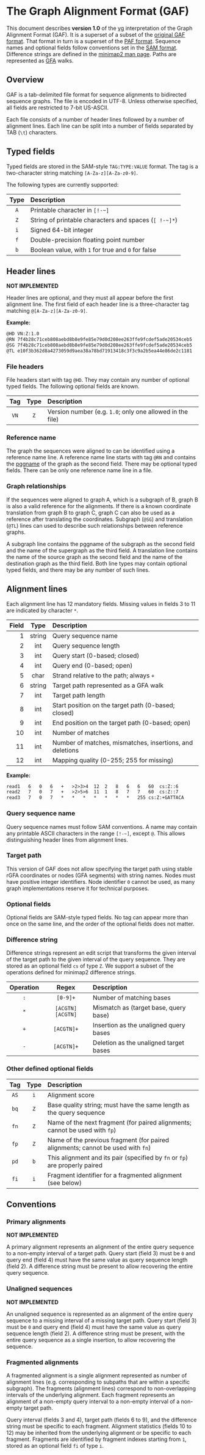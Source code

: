 # The Graph Alignment Format (GAF)

This document describes **version 1.0** of the [vg](https://github.com/vgteam/vg) interpretation of the Graph Alignment Format (GAF).
It is a superset of a subset of the [original GAF format](https://github.com/lh3/gfatools/blob/master/doc/rGFA.md).
That format in turn is a superset of the [PAF format](https://github.com/lh3/miniasm/blob/master/PAF.md).
Sequence names and optional fields follow conventions set in the [SAM format](https://samtools.github.io/hts-specs/SAMv1.pdf).
Difference strings are defined in the [minimap2 man page](https://lh3.github.io/minimap2/minimap2.html).
Paths are represented as [GFA](https://gfa-spec.github.io/GFA-spec/GFA1.html) walks.

## Overview

GAF is a tab-delimited file format for sequence alignments to bidirected sequence graphs.
The file is encoded in UTF-8.
Unless otherwise specified, all fields are restricted to 7-bit US-ASCII.

Each file consists of a number of header lines followed by a number of alignment lines.
Each line can be split into a number of fields separated by TAB (`\t`) characters.

## Typed fields

Typed fields are stored in the SAM-style `TAG:TYPE:VALUE` format.
The tag is a two-character string matching `[A-Za-z][A-Za-z0-9]`.

The following types are currently supported:

|Type|Description|
|:--:|:----------|
|`A` |Printable character in `[!-~]`|
|`Z` |String of printable characters and spaces (`[ !-~]*`)|
|`i` |Signed 64-bit integer|
|`f` |Double-precision floating point number|
|`b` |Boolean value, with `1` for true and `0` for false|

## Header lines

**NOT IMPLEMENTED**

Header lines are optional, and they must all appear before the first alignment line.
The first field of each header line is a three-character tag matching `@[A-Za-z][A-Za-z0-9]`.

**Example:**
```txt
@HD	VN:Z:1.0
@RN	7f4b28c71ceb808aebd8b8e9fe85e79d0d208ee263ffe9fcdef5ade20534ceb5
@SG	7f4b28c71ceb808aebd8b8e9fe85e79d0d208ee263ffe9fcdef5ade20534ceb5	e10f3b362d8a4273059d9aea38a78bd71913418c3f3c9a2b5ea44e86de2c1181
@TL	e10f3b362d8a4273059d9aea38a78bd71913418c3f3c9a2b5ea44e86de2c1181	1f133f116e8dd98fc07a647a8954038c2bcf07a45759ba94718471fe34ed7a7c
```

### File headers

File headers start with tag `@HD`.
They may contain any number of optional typed fields.
The following optional fields are known.

|Tag |Type|Description|
|:--:|:--:|:----------|
|`VN`|`Z` |Version number (e.g. `1.0`; only one allowed in the file)|

### Reference name

The graph the sequences were aligned to can be identified using a reference name line.
A reference name line starts with tag `@RN` and contains the [pggname](https://github.com/jltsiren/pggname) of the graph as the second field.
There may be optional typed fields.
There can be only one reference name line in a file.

### Graph relationships

If the sequences were aligned to graph A, which is a subgraph of B, graph B is also a valid reference for the alignments.
If there is a known coordinate translation from graph B to graph C, graph C can also be used as a reference after translating the coordinates.
Subgraph (`@SG`) and translation (`@TL`) lines can used to describe such relationships between reference graphs.

A subgraph line contains the pggname of the subgraph as the second field and the name of the supergraph as the third field.
A translation line contains the name of the source graph as the second field and the name of the destination graph as the third field.
Both line types may contain optional typed fields, and there may be any number of such lines.

## Alignment lines

Each alignment line has 12 mandatory fields.
Missing values in fields 3 to 11 are indicated by character `*`.

|Field|Type  |Description|
|----:|:----:|:----------|
|1    |string|Query sequence name|
|2    |int   |Query sequence length|
|3    |int   |Query start (0-based; closed)|
|4    |int   |Query end (0-based; open)|
|5    |char  |Strand relative to the path; always `+`|
|6    |string|Target path represented as a GFA walk|
|7    |int   |Target path length|
|8    |int   |Start position on the target path (0-based; closed)|
|9    |int   |End position on the target path (0-based; open)|
|10   |int   |Number of matches|
|11   |int   |Number of matches, mismatches, insertions, and deletions|
|12   |int   |Mapping quality (0-255; 255 for missing)|

**Example:**
```txt
read1 	6 	0 	6 	+ 	>2>3>4 	12 	2 	8 	6 	6 	60 	cs:Z::6
read2 	7 	0 	7 	+ 	>2>5>6 	11 	1 	8 	7 	7 	60 	cs:Z::7
read3 	7 	0 	7 	* 	* 	* 	* 	* 	* 	* 	255	cs:Z:+GATTACA
```

### Query sequence name

Query sequence names must follow SAM conventions.
A name may contain any printable ASCII characters in the range `[!-~]`, except `@`.
This allows distinguishing header lines from alignment lines.

### Target path

This version of GAF does not allow specifying the target path using stable rGFA coordinates or nodes (GFA segments) with string names.
Nodes must have positive integer identifiers.
Node identifier `0` cannot be used, as many graph implementations reserve it for technical purposes.

### Optional fields

Optional fields are SAM-style typed fields.
No tag can appear more than once on the same line, and the order of the optional fields does not matter.

### Difference string

Difference strings represent an edit script that transforms the given interval of the target path to the given interval of the query sequence.
They are stored as an optional field `cs` of type `Z`.
We support a subset of the operations defined for minimap2 difference strings.

|Operation|Regex   |Description|
|:-------:|:------:|:----------|
|`:`      |`[0-9]+`|Number of matching bases|
|`*`      |`[ACGTN][ACGTN]`|Mismatch as (target base, query base)|
|`+`      |`[ACGTN]+`|Insertion as the unaligned query bases|
|`-`      |`[ACGTN]+`|Deletion as the unaligned target bases|

### Other defined optional fields

|Tag |Type|Description|
|:--:|:--:|:----------|
|`AS`|`i` |Alignment score|
|`bq`|`Z` |Base quality string; must have the same length as the query sequence|
|`fn`|`Z` |Name of the next fragment (for paired alignments; cannot be used with `fp`)|
|`fp`|`Z` |Name of the previous fragment (for paired alignments; cannot be used with `fn`)|
|`pd`|`b` |This alignment and its pair (specified by `fn` or `fp`) are properly paired|
|`fi`|`i` |Fragment identifier for a fragmented alignment (see below)|

## Conventions

### Primary alignments

**NOT IMPLEMENTED**

A primary alignment represents an alignment of the entire query sequence to a non-empty interval of a target path.
Query start (field 3) must be `0` and query end (field 4) must have the same value as query sequence length (field 2).
A difference string must be present to allow recovering the entire query sequence.

### Unaligned sequences

**NOT IMPLEMENTED**

An unaligned sequence is represented as an alignment of the entire query sequence to a missing interval of a missing target path.
Query start (field 3) must be `0` and query end (field 4) must have the same value as query sequence length (field 2).
A difference string must be present, with the entire query sequence as a single insertion, to allow recovering the sequence.

### Fragmented alignments

A fragmented alignment is a single alignment represented as number of alignment lines (e.g. corresponding to subpaths that are within a specific subgraph).
The fragments (alignment lines) correspond to non-overlapping intervals of the underlying alignment.
Each fragment represents an alignment of a non-empty query interval to a non-empty interval of a non-empty target path.

Query interval (fields 3 and 4), target path (fields 6 to 9), and the difference string must be specific to each fragment.
Alignment statistics (fields 10 to 12) may be inherited from the underlying alignment or be specific to each fragment.
Fragments are identified by fragment indexes starting from `1`, stored as an optional field `fi` of type `i`.

